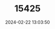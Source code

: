 ---
title: "15425"
category: "Orconectes incomptus"
draft: false
date: 2024-02-22 13:03:50
languages:
  English: ["Tennessee Cave Crayfish"]
---